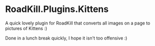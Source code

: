 RoadKill.Plugins.Kittens
========================

A quick lovely plugin for RoadKill that converts all images on a page to pictures of Kittens :)

Done in a lunch break quickly, I hope it isn't too offensive :)
